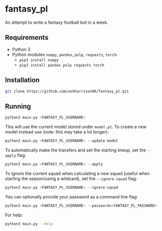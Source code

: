 # fantasy_pl
An attempt to write a fantasy football bot in a week.

## Requirements
- Python 3
- Python modules `numpy`, `pandas`, `pulp`, `requests`, `torch`:
  - `pip3 install numpy`
  - `pip3 install pandas pulp requests torch`

## Installation

```bash
git clone https://github.com/ashharrison90/fantasy_pl.git
```

## Running

```bash
python3 main.py <FANTASY_PL_USERNAME>
```

This will use the current model stored under `model.pt`. To create a new model instead use (note: this may take a lot longer):
```bash
python3 main.py <FANTASY_PL_USERNAME> --update-model
```

To automatically make the transfers and set the starting lineup, set the `--apply` flag:
```bash
python3 main.py <FANTASY_PL_USERNAME> --apply
```

To ignore the current squad when calculating a new squad (useful when starting the season/using a wildcard), set the `--ignore-squad` flag:
```bash
python3 main.py <FANTASY_PL_USERNAME> --ignore-squad
```

You can optionally provide your password as a command line flag:
```bash
python3 main.py <FANTASY_PL_USERNAME> --password=<FANTASY_PL_PASSWORD>
```

For help:
```bash
python3 main.py --help
```
